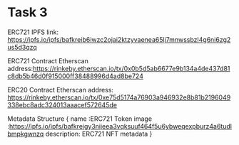# Task 3
ERC721 IPFS link: https://ipfs.io/ipfs/bafkreib6iwzc2ojai2ktzyvaenea65lj7mnwssbzl4g6ni6zg2us5d3qzq

ERC721 Contract Etherscan address:https://rinkeby.etherscan.io/tx/0x0b5d5ab6677e9b134a4de437d81c8db5b46d0f915000ff38488996d4ad8be724

ERC20 Contract Etherscan address: https://rinkeby.etherscan.io/tx/0xe75d5174a76903a946932e8b81b2196049338ebc8adc324013aaacef572645de

Metadata Structure { name :ERC721 Token
image :https://ipfs.io/ipfs/bafkreigy3nijeea3vqksuuf464f5u6ybweqexpburz4a6tudlbmpkgwnzq 
description: ERC721 NFT metadata
}
